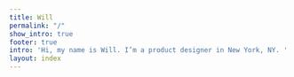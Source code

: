 ```yaml
---
title: Will
permalink: "/"
show_intro: true
footer: true
intro: 'Hi, my name is Will. I’m a product designer in New York, NY. '
layout: index
---
```


